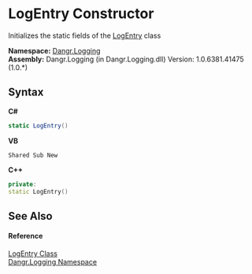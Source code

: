 # LogEntry Constructor 
 

Initializes the static fields of the <a href="T_Dangr_Logging_LogEntry">LogEntry</a> class

**Namespace:**&nbsp;<a href="N_Dangr_Logging">Dangr.Logging</a><br />**Assembly:**&nbsp;Dangr.Logging (in Dangr.Logging.dll) Version: 1.0.6381.41475 (1.0.*)

## Syntax

**C#**<br />
``` C#
static LogEntry()
```

**VB**<br />
``` VB
Shared Sub New
```

**C++**<br />
``` C++
private:
static LogEntry()
```


## See Also


#### Reference
<a href="T_Dangr_Logging_LogEntry">LogEntry Class</a><br /><a href="N_Dangr_Logging">Dangr.Logging Namespace</a><br />